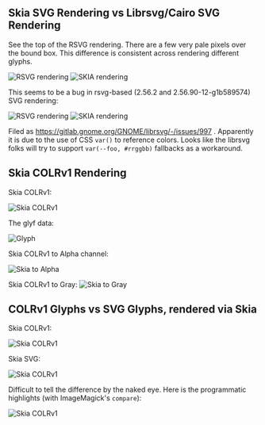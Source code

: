 ## Skia SVG Rendering vs Librsvg/Cairo SVG Rendering

See the top of the RSVG rendering. There are a few very pale pixels over the bound box. This difference
is consistent across rendering different glyphs.

![RSVG rendering](ftgrid-rsvg.png)
![SKIA rendering](ftgrid-skia.png)

This seems to be a bug in rsvg-based (2.56.2 and 2.56.90-12-g1b589574) SVG rendering:

![RSVG rendering](ftgrid-Nabla-rsvg.png)
![SKIA rendering](ftgrid-Nabla-skia.png)

Filed as https://gitlab.gnome.org/GNOME/librsvg/-/issues/997 . Apparently it
is due to the use of CSS `var()` to reference colors. Looks like the
librsvg folks will try to support `var(--foo, #rrggbb)` fallbacks
as a workaround.

## Skia COLRv1 Rendering

Skia COLRv1:

![Skia COLRv1](ftgrid-colrv1.png)

The glyf data:

![Glyph](ftgrid-glyf.png)

Skia COLRv1 to Alpha channel:

![Skia to Alpha](ftgrid-kAlpha.png)

Skia COLRv1 to Gray:
![Skia to Gray](ftgrid-kGray.png)

## COLRv1 Glyphs vs SVG Glyphs, rendered via Skia

Skia COLRv1:

![Skia COLRv1](ftgrid-colrv1.png)

Skia SVG:

![Skia COLRv1](ftgrid-SVG.png)

Difficult to tell the difference by the naked eye. Here is the programmatic highlights (with ImageMagick's `compare`):

![Skia COLRv1](ftgrid-diff.png)
